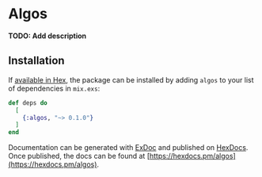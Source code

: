 # Algos

**TODO: Add description**

## Installation

If [available in Hex](https://hex.pm/docs/publish), the package can be installed
by adding `algos` to your list of dependencies in `mix.exs`:

```elixir
def deps do
  [
    {:algos, "~> 0.1.0"}
  ]
end
```

Documentation can be generated with [ExDoc](https://github.com/elixir-lang/ex_doc)
and published on [HexDocs](https://hexdocs.pm). Once published, the docs can
be found at [https://hexdocs.pm/algos](https://hexdocs.pm/algos).

